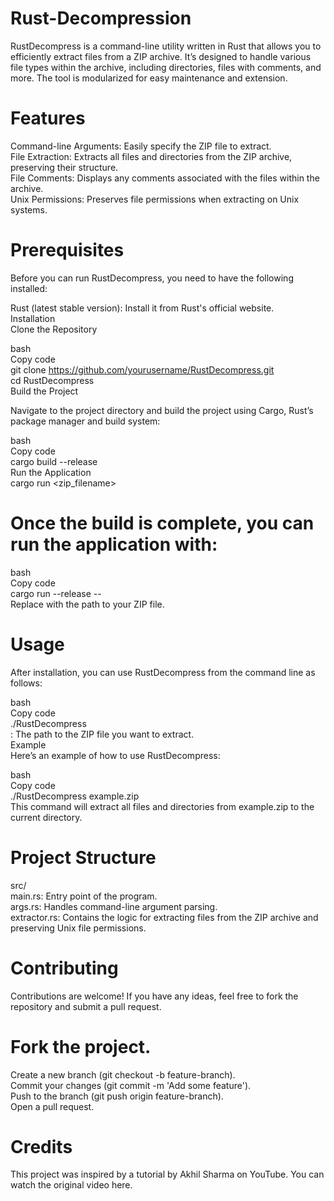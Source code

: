 ﻿# Rust-Decompression

RustDecompress is a command-line utility written in Rust that allows you to efficiently extract files from a ZIP archive. It’s designed to handle various file types within the archive, including directories, files with comments, and more. The tool is modularized for easy maintenance and extension.

# Features
Command-line Arguments: Easily specify the ZIP file to extract.<br>
File Extraction: Extracts all files and directories from the ZIP archive, preserving their structure.<br>
File Comments: Displays any comments associated with the files within the archive.<br>
Unix Permissions: Preserves file permissions when extracting on Unix systems.<br>

# Prerequisites
Before you can run RustDecompress, you need to have the following installed:<br>

Rust (latest stable version): Install it from Rust's official website.<br>
Installation<br>
Clone the Repository<br>

bash<br>
Copy code<br>
git clone https://github.com/yourusername/RustDecompress.git<br>
cd RustDecompress<br>
Build the Project<br>

Navigate to the project directory and build the project using Cargo, Rust’s package manager and build system:<br>

bash<br>
Copy code<br>
cargo build --release<br>
Run the Application <br>
cargo run <zip_filename>

# Once the build is complete, you can run the application with:

bash<br>
Copy code<br>
cargo run --release -- <filename><br>
Replace <filename> with the path to your ZIP file.<br> 

# Usage<br>
After installation, you can use RustDecompress from the command line as follows:<br>

bash<br>
Copy code<br>
./RustDecompress <filename><br>
<filename>: The path to the ZIP file you want to extract.<br>
Example<br>
Here’s an example of how to use RustDecompress:<br>

bash<br>
Copy code<br>
./RustDecompress example.zip<br>
This command will extract all files and directories from example.zip to the current directory.<br>

# Project Structure
src/ <br>
main.rs: Entry point of the program.<br>
args.rs: Handles command-line argument parsing.<br>
extractor.rs: Contains the logic for extracting files from the ZIP archive and preserving Unix file permissions.<br>

# Contributing
Contributions are welcome! If you have any ideas, feel free to fork the repository and submit a pull request.

# Fork the project.
Create a new branch (git checkout -b feature-branch).<br>
Commit your changes (git commit -m 'Add some feature').<br>
Push to the branch (git push origin feature-branch).<br>
Open a pull request.

# Credits
This project was inspired by a tutorial by Akhil Sharma on YouTube. You can watch the original video here.
